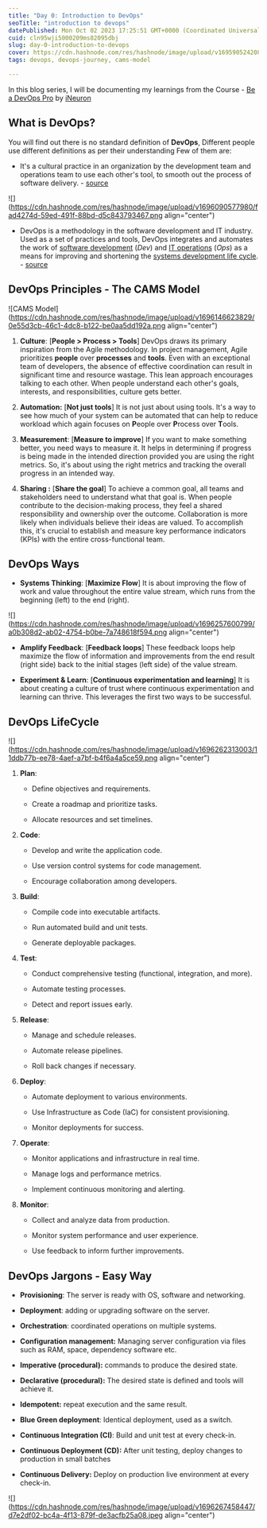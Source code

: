 ```yaml
---
title: "Day 0: Introduction to DevOps"
seoTitle: "introduction to devops"
datePublished: Mon Oct 02 2023 17:25:51 GMT+0000 (Coordinated Universal Time)
cuid: cln95wji5000209ms82095dbj
slug: day-0-introduction-to-devops
cover: https://cdn.hashnode.com/res/hashnode/image/upload/v1695905242088/b5f70d95-20db-4591-b011-d947a787278a.png
tags: devops, devops-journey, cams-model

---
```


In this blog series, I will be documenting my learnings from the Course - [Be a DevOps Pro](https://ineuron.ai/course/Be-A-DevOps-Pro) by [iNeuron](https://ineuron.ai/)

## What is DevOps?

You will find out there is no standard definition of **DevOps**, Different people use different definitions as per their understanding Few of them are:

* It's a cultural practice in an organization by the development team and operations team to use each other's tool, to smooth out the process of software delivery. - [source](https://ineuron.ai/course/Be-A-DevOps-Pro)
    

![](https://cdn.hashnode.com/res/hashnode/image/upload/v1696090577980/fad4274d-59ed-491f-88bd-d5c843793467.png align="center")

* DevOps is a methodology in the software development and IT industry. Used as a set of practices and tools, DevOps integrates and automates the work of [software development](https://en.wikipedia.org/wiki/Software_development) (*Dev*) and [IT operations](https://en.wikipedia.org/wiki/IT_operations) (*Ops*) as a means for improving and shortening the [systems development life cycle](https://en.wikipedia.org/wiki/Systems_development_life_cycle). - [source](https://en.wikipedia.org/wiki/DevOps)
    

## DevOps Principles - The CAMS Model

![CAMS Model](https://cdn.hashnode.com/res/hashnode/image/upload/v1696146623829/0e55d3cb-46c1-4dc8-b122-be0aa5dd192a.png align="center")

1. **Culture**: \[**People &gt; Process &gt; Tools**\] DevOps draws its primary inspiration from the Agile methodology. In project management, Agile prioritizes **people** over **processes** and **tools**. Even with an exceptional team of developers, the absence of effective coordination can result in significant time and resource wastage. This lean approach encourages talking to each other. When people understand each other's goals, interests, and responsibilities, culture gets better.
    
2. **Automation:** \[**Not just tools**\] It is not just about using tools. It's a way to see how much of your system can be automated that can help to reduce workload which again focuses on **P**eople over **P**rocess over **T**ools.
    
3. **Measurement**: \[**Measure to improve**\] If you want to make something better, you need ways to measure it. It helps in determining if progress is being made in the intended direction provided you are using the right metrics. So, it's about using the right metrics and tracking the overall progress in an intended way.
    
4. **Sharing :** \[**Share the goal**\] To achieve a common goal, all teams and stakeholders need to understand what that goal is. When people contribute to the decision-making process, they feel a shared responsibility and ownership over the outcome. Collaboration is more likely when individuals believe their ideas are valued. To accomplish this, it's crucial to establish and measure key performance indicators (KPIs) with the entire cross-functional team.
    

## DevOps Ways

* **Systems Thinking**: \[**Maximize Flow**\] It is about improving the flow of work and value throughout the entire value stream, which runs from the beginning (left) to the end (right).
    

![](https://cdn.hashnode.com/res/hashnode/image/upload/v1696257600799/a0b308d2-ab02-4754-b0be-7a748618f594.png align="center")

* **Amplify Feedback**: \[**Feedback loops**\] These feedback loops help maximize the flow of information and improvements from the end result (right side) back to the initial stages (left side) of the value stream.
    
* **Experiment & Learn**: \[**Continuous experimentation and learning**\] It is about creating a culture of trust where continuous experimentation and learning can thrive. This leverages the first two ways to be successful.
    

## DevOps LifeCycle

![](https://cdn.hashnode.com/res/hashnode/image/upload/v1696262313003/11ddb77b-ee78-4aef-a7bf-b4f6a4a5ce59.png align="center")

1. **Plan**:
    
    * Define objectives and requirements.
        
    * Create a roadmap and prioritize tasks.
        
    * Allocate resources and set timelines.
        
2. **Code**:
    
    * Develop and write the application code.
        
    * Use version control systems for code management.
        
    * Encourage collaboration among developers.
        
3. **Build**:
    
    * Compile code into executable artifacts.
        
    * Run automated build and unit tests.
        
    * Generate deployable packages.
        
4. **Test**:
    
    * Conduct comprehensive testing (functional, integration, and more).
        
    * Automate testing processes.
        
    * Detect and report issues early.
        
5. **Release**:
    
    * Manage and schedule releases.
        
    * Automate release pipelines.
        
    * Roll back changes if necessary.
        
6. **Deploy**:
    
    * Automate deployment to various environments.
        
    * Use Infrastructure as Code (IaC) for consistent provisioning.
        
    * Monitor deployments for success.
        
7. **Operate**:
    
    * Monitor applications and infrastructure in real time.
        
    * Manage logs and performance metrics.
        
    * Implement continuous monitoring and alerting.
        
8. **Monitor**:
    
    * Collect and analyze data from production.
        
    * Monitor system performance and user experience.
        
    * Use feedback to inform further improvements.
        

## DevOps Jargons - Easy Way

* **Provisioning**: The server is ready with OS, software and networking.
    
* **Deployment**: adding or upgrading software on the server.
    
* **Orchestration**: coordinated operations on multiple systems.
    
* **Configuration management:** Managing server configuration via files such as RAM, space, dependency software etc.
    
* **Imperative (procedural):** commands to produce the desired state.
    
* **Declarative (procedural):** The desired state is defined and tools will achieve it.
    
* **Idempotent:** repeat execution and the same result.
    
* **Blue Green deployment**: Identical deployment, used as a switch.
    
* **Continuous Integration (CI)**: Build and unit test at every check-in.
    
* **Continuous Deployment (CD):** After unit testing, deploy changes to production in small batches
    
* **Continuous Delivery:** Deploy on production live environment at every check-in.
    

![](https://cdn.hashnode.com/res/hashnode/image/upload/v1696267458447/d7e2df02-bc4a-4f13-879f-de3acfb25a08.jpeg align="center")